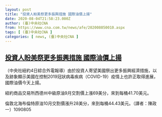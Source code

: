 ```yaml
---
layout: post
title: "投資人盼美祭更多振興措施 國際油價上揚"
date: 2020-08-04T21:58:23.000Z
author: (臺)中央社CNA
from: https://www.cna.com.tw/news/afe/202008050010.aspx
tags: [ (臺)中央社CNA ]
categories: [ news, (臺)中央社CNA ]
---
```

<!--1596578303000-->
[投資人盼美祭更多振興措施 國際油價上揚](https://www.cna.com.tw/news/afe/202008050010.aspx)
------

<div>
<div></div><div class="paragraph"><p>（中央社紐約4日綜合外電報導）由於投資人寄望美國祭出更多振興經濟措施，以及跡象顯示美國在控制2019冠狀病毒疾病（COVID-19）疫情上也許正取得進展，國際油價今天上揚。</p><p>紐約商品交易所西德州中級原油9月交割價上漲69美分，來到每桶41.70美元。</p><p>倫敦北海布倫特原油10月交割價漲升28美分，來到每桶44.43美元。（譯者：陳政一）1090805</p></div>
</div>
